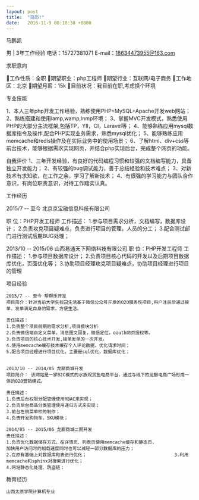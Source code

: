 ```yaml
---
layout: post
title:  "简历!"
date:   2016-11-9 08:10:38 +0800
---
```


马鹏凯

男 | 3年工作经验
电话：15727381071 
E-mail：18634473955@163.com

求职意向

工作性质：全职
期望职业：php工程师
期望行业：互联网/电子商务
工作地区：北京
期望月薪：15k
目前状况：我目前在职,考虑换个环境

专业技能

1、本人三年php开发工作经验，熟练使用PHP+MySQL+Apache开发web网站；
2、熟练搭建和使用lamp,wamp,lnmp环境；
3、掌握MVC开发模式，熟悉使用PHP的大部分主流框架,包括TP，YII，CI，Laravel等；
4、能够熟练应用mysql数据库指令及操作,配合PHP实现业务需求，熟悉mysql优化；
5、能够熟练应用memcache和redis操作及在实际业务中的使用场景；
6、了解html、div+css等前台技术，能够根据需求实现网页，并结合php实现后台，完成整个网页的功能。


自我评价
1、三年开发经验，有良好的代码编程习惯和较强的文档编写能力，具备独立开发能力；
2、有较强的bug调试能力，善于总结经验和技术难点；
3、对新技术有求知欲，在工作之余，学习了解新技术；
4、有很强的学习能力与团队合作意识，有岗位职责意识，对待工作踏实认真。 


工作经历

2015/7 -- 至今   北京京宝融信息科技有限公司

职    位：PHP开发工程师
工作描述：
	1.参与项目需求分析，文档编写，数据库设计；
	2.负责攻克项目疑难点，负责进行项目的管理，人员的分工；
	3.配合测试部门进行测试后期BUG处理；

2013/10 -- 2015/06  山西易通天下网络科技有限公司
职    位：PHP开发工程师
工作描述：
  1.参与项目数据库设计；
  2.负责项目核心代码的开发以及后期项目数据库优化，页面优化等；
  3.协助项目经理攻克项目疑难点，协助项目经理进行项目的管理


项目经验 

	2015/7 -- 至今 帮帮乐开发
	项目简介：针对当前大学生校园生活基于微信公众号开发的O2O服务性项目,用户注册后通过接单、发单满足自身的需求，方便生活。

	责任描述：
	1.负责整个项目前期的需求分析,项目模块分析
	2.负责微信端自定义菜单，消息图文回复，微信定位，oauth网页授权等。
	3.负责项目的核心技术开发,接单发单的一次开发。
	4.使用memcache缓存技术缓存个人评论数据，优化请求时间；
	5.配合项目经理进行项目优化，主要是sql优化，数据库优化；
	

	2013/10 -- 2014/05 龙巅商城开发
	项目简介： 该网站是一家B2C模式的水族观赏鱼电商平台，通过与线下的龙巅电商广场形成一体的O2O营销模式。

	责任描述：
	1.负责后台权限分配管理使用RBAC来实现；
	2.负责后台商品分类管理使用递归方式来实现；
	3.前台左侧菜单栏的制作；                         
	4.负责开发购物车，SKU模块；

	2014/05 -- 2015/06 龙巅商城二期开发
	责任描述：                                                           
	1.负责优化数据储存方式，在详情页、列表页使用memcache缓存和静态页，
	加快用户访问时的加载速度同时也可以减轻一部分数据库的压力；              
	2.在原有基础上对数据库和表进行优化；                                 3.利用memcache和sphinx对搜索进行优化；
	4.网站静态化处理、防盗链；    

教育经历

	山西太原学院计算机专业 
